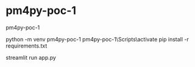# pm4py-poc-1
pm4py-poc-1


python -m venv pm4py-poc-1
pm4py-poc-1\Scripts\activate
pip install -r requirements.txt


streamlit run app.py
